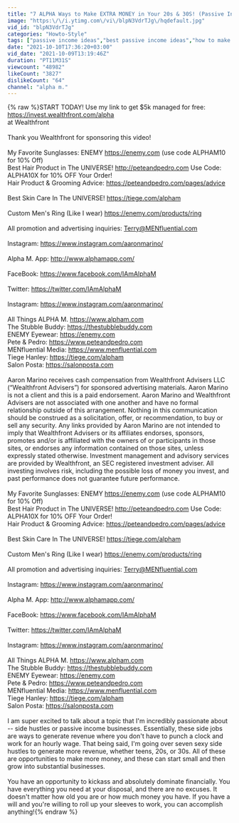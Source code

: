 ```yaml
---
title: "7 ALPHA Ways to Make EXTRA MONEY in Your 20s & 30S! (Passive Income Ideas)"
image: "https:\/\/i.ytimg.com\/vi\/blpN3VdrTJg\/hqdefault.jpg"
vid_id: "blpN3VdrTJg"
categories: "Howto-Style"
tags: ["passive income ideas","best passive income ideas","how to make passive income"]
date: "2021-10-10T17:36:20+03:00"
vid_date: "2021-10-09T13:19:46Z"
duration: "PT11M31S"
viewcount: "48982"
likeCount: "3827"
dislikeCount: "64"
channel: "alpha m."
---
```

{% raw %}START TODAY! Use my link to get $5k managed for free: <a rel="nofollow" target="blank" href="https://invest.wealthfront.com/alpha">https://invest.wealthfront.com/alpha</a><br />at Wealthfront<br /><br />Thank you Wealthfront for sponsoring this video! <br /><br />My Favorite  Sunglasses: ENEMY <a rel="nofollow" target="blank" href="https://enemy.com">https://enemy.com</a> (use code ALPHAM10 for 10% Off)<br />Best Hair Product in The UNIVERSE! <a rel="nofollow" target="blank" href="http://peteandpedro.com">http://peteandpedro.com</a> Use Code: ALPHA10X for 10% OFF Your Order!   <br />Hair Product &amp; Grooming Advice: <a rel="nofollow" target="blank" href="https://peteandpedro.com/pages/advice">https://peteandpedro.com/pages/advice</a><br /><br />Best Skin Care In The UNIVERSE! <a rel="nofollow" target="blank" href="https://tiege.com/alpham">https://tiege.com/alpham</a><br /><br />Custom Men's Ring (Like I wear) <a rel="nofollow" target="blank" href="https://enemy.com/products/ring">https://enemy.com/products/ring</a><br /><br />All promotion and advertising inquiries: Terry@MENfluential.com<br /><br />Instagram:  <a rel="nofollow" target="blank" href="https://www.instagram.com/aaronmarino/">https://www.instagram.com/aaronmarino/</a><br /><br />Alpha M. App: <a rel="nofollow" target="blank" href="http://www.alphamapp.com/">http://www.alphamapp.com/</a><br /><br />FaceBook: <a rel="nofollow" target="blank" href="https://www.facebook.com/IAmAlphaM">https://www.facebook.com/IAmAlphaM</a><br /><br />Twitter: <a rel="nofollow" target="blank" href="https://twitter.com/IAmAlphaM">https://twitter.com/IAmAlphaM</a><br /><br />Instagram:  <a rel="nofollow" target="blank" href="https://www.instagram.com/aaronmarino/">https://www.instagram.com/aaronmarino/</a><br /><br />All Things ALPHA M. <a rel="nofollow" target="blank" href="https://www.alpham.com">https://www.alpham.com</a><br />The Stubble Buddy: <a rel="nofollow" target="blank" href="https://thestubblebuddy.com">https://thestubblebuddy.com</a><br />ENEMY Eyewear: <a rel="nofollow" target="blank" href="https://enemy.com">https://enemy.com</a><br />Pete &amp; Pedro: <a rel="nofollow" target="blank" href="https://www.peteandpedro.com">https://www.peteandpedro.com</a><br />MENfluential Media: <a rel="nofollow" target="blank" href="https://www.menfluential.com">https://www.menfluential.com</a><br />Tiege Hanley: <a rel="nofollow" target="blank" href="https://tiege.com/alpham">https://tiege.com/alpham</a><br />Salon Posta: <a rel="nofollow" target="blank" href="https://salonposta.com">https://salonposta.com</a><br /><br />Aaron Marino receives cash compensation from Wealthfront Advisers LLC (“Wealthfront Advisers”) for sponsored advertising materials.  Aaron Marino is not a client and this is a paid endorsement. Aaron Marino and Wealthfront Advisers are not associated with one another and have no formal relationship outside of this arrangement. Nothing in this communication should be construed as a solicitation, offer, or recommendation, to buy or sell any security. Any links provided by Aaron Marino are not intended to imply that Wealthfront Advisers or its affiliates endorses, sponsors, promotes and/or is affiliated with the owners of or participants in those sites, or endorses any information contained on those sites, unless expressly stated otherwise. Investment management and advisory services are provided by Wealthfront, an SEC registered investment adviser. All investing involves risk, including the possible loss of money you invest, and past performance does not guarantee future performance.<br /><br />My Favorite  Sunglasses: ENEMY <a rel="nofollow" target="blank" href="https://enemy.com">https://enemy.com</a> (use code ALPHAM10 for 10% Off)<br />Best Hair Product in The UNIVERSE! <a rel="nofollow" target="blank" href="http://peteandpedro.com">http://peteandpedro.com</a> Use Code: ALPHA10X for 10% OFF Your Order!   <br />Hair Product &amp; Grooming Advice: <a rel="nofollow" target="blank" href="https://peteandpedro.com/pages/advice">https://peteandpedro.com/pages/advice</a><br /><br />Best Skin Care In The UNIVERSE! <a rel="nofollow" target="blank" href="https://tiege.com/alpham">https://tiege.com/alpham</a><br /><br />Custom Men's Ring (Like I wear) <a rel="nofollow" target="blank" href="https://enemy.com/products/ring">https://enemy.com/products/ring</a><br /><br />All promotion and advertising inquiries: Terry@MENfluential.com<br /><br />Instagram:  <a rel="nofollow" target="blank" href="https://www.instagram.com/aaronmarino/">https://www.instagram.com/aaronmarino/</a><br /><br />Alpha M. App: <a rel="nofollow" target="blank" href="http://www.alphamapp.com/">http://www.alphamapp.com/</a><br /><br />FaceBook: <a rel="nofollow" target="blank" href="https://www.facebook.com/IAmAlphaM">https://www.facebook.com/IAmAlphaM</a><br /><br />Twitter: <a rel="nofollow" target="blank" href="https://twitter.com/IAmAlphaM">https://twitter.com/IAmAlphaM</a><br /><br />Instagram:  <a rel="nofollow" target="blank" href="https://www.instagram.com/aaronmarino/">https://www.instagram.com/aaronmarino/</a><br /><br />All Things ALPHA M. <a rel="nofollow" target="blank" href="https://www.alpham.com">https://www.alpham.com</a><br />The Stubble Buddy: <a rel="nofollow" target="blank" href="https://thestubblebuddy.com">https://thestubblebuddy.com</a><br />ENEMY Eyewear: <a rel="nofollow" target="blank" href="https://enemy.com">https://enemy.com</a><br />Pete &amp; Pedro: <a rel="nofollow" target="blank" href="https://www.peteandpedro.com">https://www.peteandpedro.com</a><br />MENfluential Media: <a rel="nofollow" target="blank" href="https://www.menfluential.com">https://www.menfluential.com</a><br />Tiege Hanley: <a rel="nofollow" target="blank" href="https://tiege.com/alpham">https://tiege.com/alpham</a><br />Salon Posta: <a rel="nofollow" target="blank" href="https://salonposta.com">https://salonposta.com</a><br /><br />I am super excited to talk about a topic that I'm incredibly passionate about -- side hustles or passive income businesses. Essentially, these side jobs are ways to generate revenue where you don't have to punch a clock and work for an hourly wage. That being said, I'm going over seven sexy side hustles to generate more revenue, whether teens, 20s, or 30s. All of these are opportunities to make more money, and these can start small and then grow into substantial businesses. <br /><br />You have an opportunity to kickass and absolutely dominate financially. You have everything you need at your disposal, and there are no excuses. It doesn't matter how old you are or how much money you have. If you have a will and you're willing to roll up your sleeves to work, you can accomplish anything!{% endraw %}
